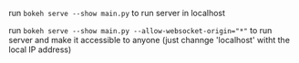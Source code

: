 

run `bokeh serve --show main.py` to run server in localhost


run `bokeh serve --show main.py --allow-websocket-origin="*"` to run server and make it accessible to anyone (just channge 'localhost' witht the local IP address)
